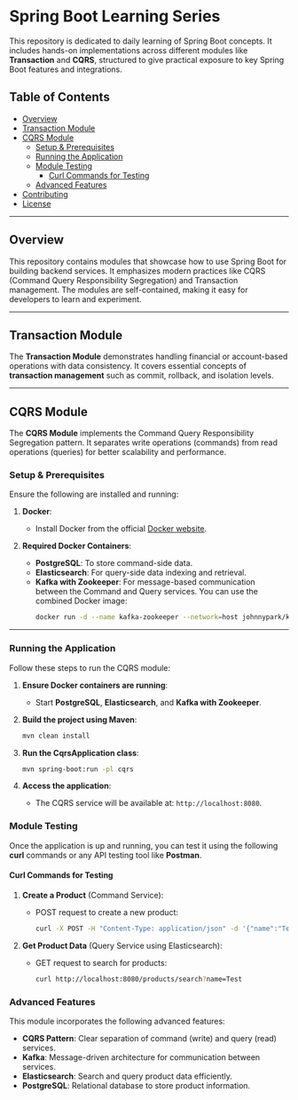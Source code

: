 # Spring Boot Learning Series

This repository is dedicated to daily learning of Spring Boot concepts. It includes hands-on implementations across different modules like **Transaction** and **CQRS**, structured to give practical exposure to key Spring Boot features and integrations.

## Table of Contents

- [Overview](#overview)
- [Transaction Module](#transaction-module)
- [CQRS Module](#cqrs-module)
    - [Setup & Prerequisites](#setup--prerequisites)
    - [Running the Application](#running-the-application)
    - [Module Testing](#module-testing)
        - [Curl Commands for Testing](#curl-commands-for-testing)
    - [Advanced Features](#advanced-features)
- [Contributing](#contributing)
- [License](#license)

---

## Overview

This repository contains modules that showcase how to use Spring Boot for building backend services. It emphasizes modern practices like CQRS (Command Query Responsibility Segregation) and Transaction management. The modules are self-contained, making it easy for developers to learn and experiment.

---

## Transaction Module

The **Transaction Module** demonstrates handling financial or account-based operations with data consistency. It covers essential concepts of **transaction management** such as commit, rollback, and isolation levels.

---

## CQRS Module

The **CQRS Module** implements the Command Query Responsibility Segregation pattern. It separates write operations (commands) from read operations (queries) for better scalability and performance.

### Setup & Prerequisites

Ensure the following are installed and running:

1. **Docker**:
    - Install Docker from the official [Docker website](https://www.docker.com/get-started).

2. **Required Docker Containers**:
    - **PostgreSQL**: To store command-side data.
    - **Elasticsearch**: For query-side data indexing and retrieval.
    - **Kafka with Zookeeper**: For message-based communication between the Command and Query services. You can use the combined Docker image:
      ```bash
      docker run -d --name kafka-zookeeper --network=host johnnypark/kafka-zookeeper
      ```

---

### Running the Application

Follow these steps to run the CQRS module:

1. **Ensure Docker containers are running**:
    - Start **PostgreSQL**, **Elasticsearch**, and **Kafka with Zookeeper**.

2. **Build the project using Maven**:
   ```bash
   mvn clean install
   ```

3. **Run the CqrsApplication class**:
   ```bash
   mvn spring-boot:run -pl cqrs
   ```

4. **Access the application**:
    * The CQRS service will be available at: `http://localhost:8080`.

### Module Testing

Once the application is up and running, you can test it using the following **curl** commands or any API testing tool like **Postman**.

#### Curl Commands for Testing

1. **Create a Product** (Command Service):
    * POST request to create a new product:
      ```bash
      curl -X POST -H "Content-Type: application/json" -d '{"name":"Test Product","price":10.99,"quantity":100}' http://localhost:8080/products
      ```

2. **Get Product Data** (Query Service using Elasticsearch):
    * GET request to search for products:
      ```bash
      curl http://localhost:8080/products/search?name=Test
      ```

### Advanced Features

This module incorporates the following advanced features:

* **CQRS Pattern**: Clear separation of command (write) and query (read) services.
* **Kafka**: Message-driven architecture for communication between services.
* **Elasticsearch**: Search and query product data efficiently.
* **PostgreSQL**: Relational database to store product information.

